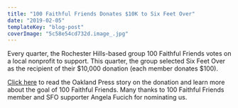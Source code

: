 ```yaml
---
title: "100 Faithful Friends Donates $10K to Six Feet Over"
date: "2019-02-05"
templateKey: "blog-post"
coverImage: "5c58e54cd732d.image_.jpg"
---
```


Every quarter, the Rochester Hills-based group 100 Faithful Friends votes on a local nonprofit to support. This quarter, the group selected Six Feet Over as the recipient of their $10,000 donation (each member donates $100).

[Click here](https://www.theoaklandpress.com/lifestyles/suburban/local-residents-meet-up-to-donate-k-to-nonprofit-benefitting/article_f9a2a0ac-28df-11e9-a94c-e79c2fb8dbde.html) to read the Oakland Press story on the donation and learn more about the goal of 100 Faithful Friends. Many thanks to 100 Faithful Friends member and SFO supporter Angela Fucich for nominating us.

